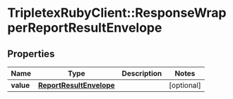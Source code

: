 # TripletexRubyClient::ResponseWrapperReportResultEnvelope

## Properties
Name | Type | Description | Notes
------------ | ------------- | ------------- | -------------
**value** | [**ReportResultEnvelope**](ReportResultEnvelope.md) |  | [optional] 


